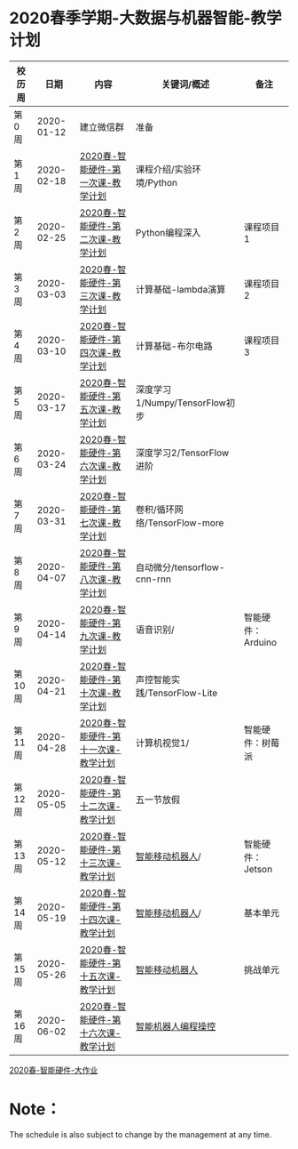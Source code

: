 # 2020春季学期-大数据与机器智能-教学计划

| 校历周 | 日期       | 内容    | 关键词/概述    | 备注 |
| ---- | ---------- | -------------- | ------------ | ------- |
| 第0周  | 2020-01-12 | 建立微信群   | 准备        |      |
| 第1周  | 2020-02-18 | [2020春-智能硬件-第一次课-教学计划](Part1/WW1/WW1-stis-plan.md) | 课程介绍/实验环境/Python    |      |
| 第2周  | 2020-02-25 | [2020春-智能硬件-第二次课-教学计划](Part1/WW2/WW2-stis-plan.md) | Python编程深入   |  课程项目1    |
| 第3周  | 2020-03-03 | [2020春-智能硬件-第三次课-教学计划](Part1/WW3/WW3-stis-plan.md) | 计算基础-lambda演算  |  课程项目2   |
| 第4周  | 2020-03-10 | [2020春-智能硬件-第四次课-教学计划](Part1/WW4/WW4-stis-plan.md) | 计算基础-布尔电路  |  课程项目3   |
| 第5周  | 2020-03-17 | [2020春-智能硬件-第五次课-教学计划](Part1/WW5/WW5-stis-plan.md) | 深度学习1/Numpy/TensorFlow初步    |      |
| 第6周  | 2020-03-24 | [2020春-智能硬件-第六次课-教学计划](Part1/WW6/WW6-stis-plan.md) | 深度学习2/TensorFlow进阶   |      |
| 第7周  | 2020-03-31 | [2020春-智能硬件-第七次课-教学计划](Part1/WW7/WW7-stis-plan.md) | 卷积/循环网络/TensorFlow-more    |      |
| 第8周  | 2020-04-07 | [2020春-智能硬件-第八次课-教学计划](Part1/WW8/WW8-stis-plan.md) | 自动微分/tensorflow-cnn-rnn   |      |
| 第9周  | 2020-04-14 | [2020春-智能硬件-第九次课-教学计划](Part1/WW9/WW9-stis-plan.md) | 语音识别/  |  智能硬件：Arduino |
| 第10周 | 2020-04-21 | [2020春-智能硬件-第十次课-教学计划](Part2/WW10/WW10-stis-plan.md)  | 声控智能实践/TensorFlow-Lite  |      |
| 第11周 | 2020-04-28 | [2020春-智能硬件-第十一次课-教学计划](Part2/WW11/WW11-stis-plan.md) | 计算机视觉1/ |  智能硬件：树莓派    |
| 第12周 | 2020-05-05 | [2020春-智能硬件-第十二次课-教学计划](Part2/WW12/WW12-stis-plan.md) | 五一节放假    |      |
| 第13周 | 2020-05-12 | [2020春-智能硬件-第十三次课-教学计划](Part2/WW13/WW13-stis-plan.md) | [智能移动机器人]()/ | 智能硬件：Jetson |
| 第14周 | 2020-05-19 | [2020春-智能硬件-第十四次课-教学计划](Part2/WW14/WW14-stis-plan.md) | [智能移动机器人]()/ | 基本单元  |
| 第15周 | 2020-05-26 | [2020春-智能硬件-第十五次课-教学计划](Part2/WW15/WW15-stis-plan.md) | [智能移动机器人]() |  挑战单元  |
| 第16周 | 2020-06-02 | [2020春-智能硬件-第十六次课-教学计划](Part2/WW16/WW16-stis-plan.md) | [智能机器人编程操控]() |      |

[2020春-智能硬件-大作业](../Course-Projects/STIS_Final_Project.md)

# Note： 
The schedule is also subject to change by the management at any time.
